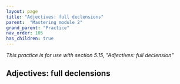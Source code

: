 ```yaml
---
layout: page
title: "Adjectives: full declensions"
parent:  "Mastering module 2"
grand_parent: "Practice"
nav_order: 105
has_children: true
---
```



*This practice is for use with section 5.15, "Adjectives: full declension"*


## Adjectives: full declensions